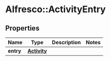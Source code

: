 # Alfresco::ActivityEntry

## Properties
Name | Type | Description | Notes
------------ | ------------- | ------------- | -------------
**entry** | [**Activity**](Activity.md) |  | 



